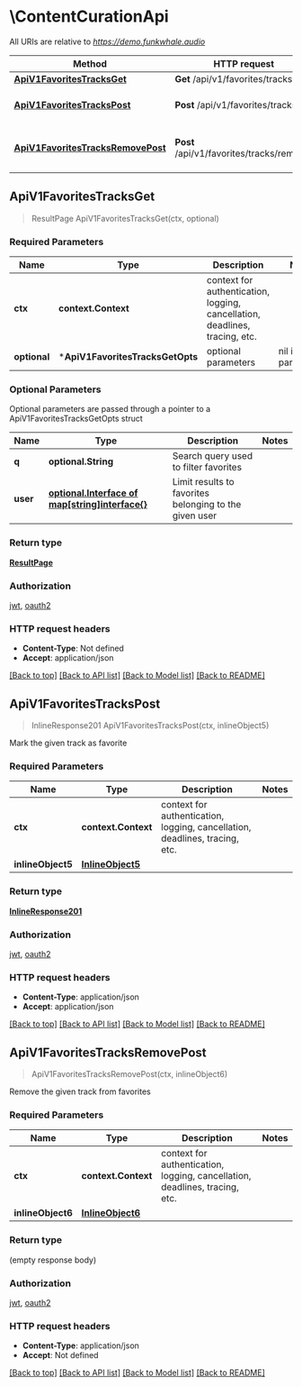 # \ContentCurationApi

All URIs are relative to *https://demo.funkwhale.audio*

Method | HTTP request | Description
------------- | ------------- | -------------
[**ApiV1FavoritesTracksGet**](ContentCurationApi.md#ApiV1FavoritesTracksGet) | **Get** /api/v1/favorites/tracks/ | 
[**ApiV1FavoritesTracksPost**](ContentCurationApi.md#ApiV1FavoritesTracksPost) | **Post** /api/v1/favorites/tracks/ | Mark the given track as favorite
[**ApiV1FavoritesTracksRemovePost**](ContentCurationApi.md#ApiV1FavoritesTracksRemovePost) | **Post** /api/v1/favorites/tracks/remove/ | Remove the given track from favorites



## ApiV1FavoritesTracksGet

> ResultPage ApiV1FavoritesTracksGet(ctx, optional)



### Required Parameters


Name | Type | Description  | Notes
------------- | ------------- | ------------- | -------------
**ctx** | **context.Context** | context for authentication, logging, cancellation, deadlines, tracing, etc.
 **optional** | ***ApiV1FavoritesTracksGetOpts** | optional parameters | nil if no parameters

### Optional Parameters

Optional parameters are passed through a pointer to a ApiV1FavoritesTracksGetOpts struct


Name | Type | Description  | Notes
------------- | ------------- | ------------- | -------------
 **q** | **optional.String**| Search query used to filter favorites | 
 **user** | [**optional.Interface of map[string]interface{}**](.md)| Limit results to favorites belonging to the given user | 

### Return type

[**ResultPage**](ResultPage.md)

### Authorization

[jwt](../README.md#jwt), [oauth2](../README.md#oauth2)

### HTTP request headers

- **Content-Type**: Not defined
- **Accept**: application/json

[[Back to top]](#) [[Back to API list]](../README.md#documentation-for-api-endpoints)
[[Back to Model list]](../README.md#documentation-for-models)
[[Back to README]](../README.md)


## ApiV1FavoritesTracksPost

> InlineResponse201 ApiV1FavoritesTracksPost(ctx, inlineObject5)

Mark the given track as favorite

### Required Parameters


Name | Type | Description  | Notes
------------- | ------------- | ------------- | -------------
**ctx** | **context.Context** | context for authentication, logging, cancellation, deadlines, tracing, etc.
**inlineObject5** | [**InlineObject5**](InlineObject5.md)|  | 

### Return type

[**InlineResponse201**](inline_response_201.md)

### Authorization

[jwt](../README.md#jwt), [oauth2](../README.md#oauth2)

### HTTP request headers

- **Content-Type**: application/json
- **Accept**: application/json

[[Back to top]](#) [[Back to API list]](../README.md#documentation-for-api-endpoints)
[[Back to Model list]](../README.md#documentation-for-models)
[[Back to README]](../README.md)


## ApiV1FavoritesTracksRemovePost

> ApiV1FavoritesTracksRemovePost(ctx, inlineObject6)

Remove the given track from favorites

### Required Parameters


Name | Type | Description  | Notes
------------- | ------------- | ------------- | -------------
**ctx** | **context.Context** | context for authentication, logging, cancellation, deadlines, tracing, etc.
**inlineObject6** | [**InlineObject6**](InlineObject6.md)|  | 

### Return type

 (empty response body)

### Authorization

[jwt](../README.md#jwt), [oauth2](../README.md#oauth2)

### HTTP request headers

- **Content-Type**: application/json
- **Accept**: Not defined

[[Back to top]](#) [[Back to API list]](../README.md#documentation-for-api-endpoints)
[[Back to Model list]](../README.md#documentation-for-models)
[[Back to README]](../README.md)

